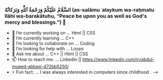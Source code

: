 ### السَّلَامُ عَلَيْكُمْ وَرَحْمَةُ ٱللَّهِ وَبَرَكاتُهُ‎ (as-salāmu ʿalaykum wa-raḥmatu llāhi wa-barakātuhu, “Peace be upon you as well as God's mercy and blessings.”) 👋


- 🔭 I’m currently working on ... Html || CSS
- 🌱 I’m currently learning ... C++
- 👯 I’m looking to collaborate on ... Coding
- 🤔 I’m looking for help with ... Loops
- 💬 Ask me about ... C++ || Html || CSS
- 📫 How to reach me: ... Linkedin || https://www.linkedin.com/in/abdul-mueed-abbasi-472bb5250/
- ⚡ Fun fact: ... I was always interested in computers since childhood .
-->
